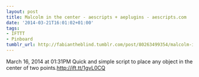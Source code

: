 ```yaml
---
layout: post
title: Malcolm in the center - aescripts + aeplugins - aescripts.com
date: '2014-03-21T16:01:02+01:00'
tags:
- IFTTT
- Pinboard
tumblr_url: http://fabiantheblind.tumblr.com/post/80263499354/malcolm-in-the-center-aescripts-aeplugins
---
```

March 16, 2014 at 01:31PM
Quick and simple script to place any object in the center of two points.http://ift.tt/1gvL0CQ
